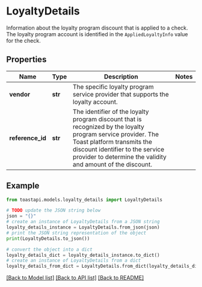 # LoyaltyDetails

Information about the loyalty program discount that is applied to a check. The loyalty program account is identified in the `AppliedLoyaltyInfo` value for the check.

## Properties

Name | Type | Description | Notes
------------ | ------------- | ------------- | -------------
**vendor** | **str** | The specific loyalty program service provider that supports the loyalty account. | 
**reference_id** | **str** | The identifier of the loyalty program discount that is recognized by the loyalty program service provider.  The Toast platform transmits the discount identifier to the service provider to determine the validity and amount of the discount.  | 

## Example

```python
from toastapi.models.loyalty_details import LoyaltyDetails

# TODO update the JSON string below
json = "{}"
# create an instance of LoyaltyDetails from a JSON string
loyalty_details_instance = LoyaltyDetails.from_json(json)
# print the JSON string representation of the object
print(LoyaltyDetails.to_json())

# convert the object into a dict
loyalty_details_dict = loyalty_details_instance.to_dict()
# create an instance of LoyaltyDetails from a dict
loyalty_details_from_dict = LoyaltyDetails.from_dict(loyalty_details_dict)
```
[[Back to Model list]](../README.md#documentation-for-models) [[Back to API list]](../README.md#documentation-for-api-endpoints) [[Back to README]](../README.md)


